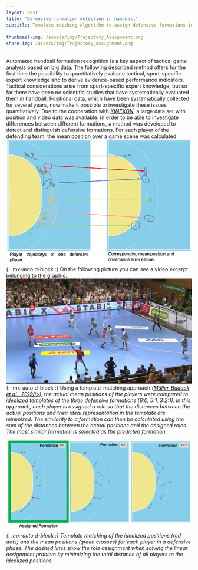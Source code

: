 ```yaml
---
layout: post
title: "Defensive formation detection in handball"
subtitle: Template matching algorithm to assign defensive formations in handball
 
thumbnail-img: /assets/img/Trajectory_Assignment.png
share-img: /assets/img/Trajectory_Assignment.png
---
```



Automated handball formation recognition is a key aspect of tactical game analysis based on big data. The following described method offers for the first time the possibility to quantitatively evaluate tactical, sport-specific expert knowledge and to derive evidence-based performance indicators.
Tactical considerations arise from sport-specific expert knowledge, but so far there have been no scientific studies that have systematically evaluated them in handball. Positional data, which have been systematically collected for several years, now make it possible to investigate these issues quantitatively. Due to the cooperation with <a href="https://kinexon.com/" style="color:black"><i>KINEXON</i></a>, a large data set with position and video data was available. 
In order to be able to investigate differences between different formations, a method was developed to detect and distinguish defensive formations. For each player of the defending team, the mean position over a game scene was calculated.
![Trajectory_Assignment](../assets/img/Trajectory_Assignment.png){: .mx-auto.d-block :}
On the following picture you can see a video excerpt belonging to the graphic.
![broadcast_snip](../assets/img/handball_demo.PNG){: .mx-auto.d-block :}
Using a template-matching approach  (<a href="https://dl.acm.org/doi/10.1145/3347318.3355527" style="color:black"><i>Müller-Budack et al., 2019/i></a>), the actual mean positions of the players were compared to idealized templates of the three defensive formations (6:0, 5:1, 3:2:1). In this approach, each player is assigned a role so that the distances between the actual positions and their ideal representation in the template are minimized. The similarity to a formation can then be calculated using the sum of the distances between the actual positions and the assigned roles. The most similar formation is selected as the predicted formation. 

![Formation_Assignment](../assets/img/Formation_Assignment.png){: .mx-auto.d-block :}
Template matching of the idealized positions (red dots) and the mean positions (green crosses) for each player in a defensive phase. The dashed lines show the role assignment when solving the linear assignment problem by minimizing the total distance of all players to the idealized positions.

